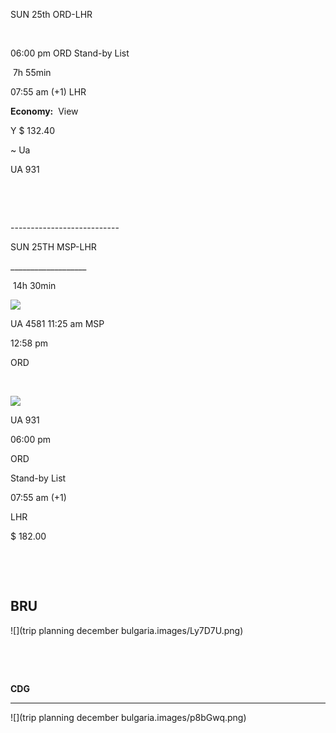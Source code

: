 SUN 25th ORD-LHR

 

06:00 pm ORD Stand-by List

 7h 55min

07:55 am (+1) LHR

**Economy:**  View

Y \$ 132.40

~   Ua

UA 931

 

 

\---------------------------

SUN 25TH MSP-LHR

\__________________\_

 14h 30min

![](https://d2r6h9rpqrv9sk.cloudfront.net/green/115/assets/flights/airlines/UA-2c8d28375f4c025bd2549f10c25bbff6.png)

UA 4581 11:25 am MSP

12:58 pm

ORD

 

![](https://d2r6h9rpqrv9sk.cloudfront.net/green/115/assets/flights/airlines/UA-2c8d28375f4c025bd2549f10c25bbff6.png)

UA 931

06:00 pm

ORD

Stand-by List

07:55 am (+1)

LHR

\$ 182.00

 

 

**BRU**
-------

![](trip planning december bulgaria.images/Ly7D7U.png)

 

 

**CDG**


-------

![](trip planning december bulgaria.images/p8bGwq.png)

 
